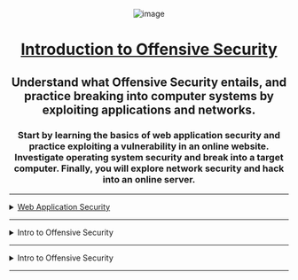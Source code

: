 <div align="center">

![image](https://user-images.githubusercontent.com/51442719/165335606-2bc57f7f-fbf7-4eef-876f-6ec5a81bb39a.png)

# [Introduction to Offensive Security](https://tryhackme.com/module/introduction-to-offensive-security)
## Understand what Offensive Security entails, and practice breaking into computer systems by exploiting applications and networks.
### Start by learning the basics of web application security and practice exploiting a vulnerability in an online website. Investigate operating system security and break into a target computer. Finally, you will explore network security and hack into an online server.

</div>
  
---


<details>

<summary>
  <a href="https://tryhackme.com/room/introwebapplicationsecurity">Web Application Security</a>
</summary>  

  <br><li> Learn about web applications and explore some of their common security issues. </li>
  
</details>

---

<details>

<summary>
  Intro to Offensive Security
</summary>  

  <br><li> Hack your first website (legally in a safe environment) and experience an ethical hacker's job. </li>
  
</details>

---

<details>

<summary>
  Intro to Offensive Security
</summary>  

  <br><li> Hack your first website (legally in a safe environment) and experience an ethical hacker's job. </li>
  
</details>

---
